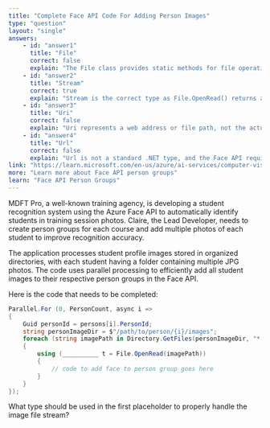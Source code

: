 ```yaml
---
title: "Complete Face API Code For Adding Person Images"
type: "question"
layout: "single"
answers:
    - id: "answer1"
      title: "File"
      correct: false
      explain: "The File class provides static methods for file operations but doesn't implement IDisposable for use in using statements."
    - id: "answer2"
      title: "Stream"
      correct: true
      explain: "Stream is the correct type as File.OpenRead() returns a FileStream, and the Face API methods accept Stream objects for image data."
    - id: "answer3"
      title: "Uri"
      correct: false
      explain: "Uri represents a web address or file path, not the actual image data stream needed by the Face API."
    - id: "answer4"
      title: "Url"
      correct: false
      explain: "Url is not a standard .NET type, and the Face API requires image data as a stream, not a URL reference."
link: "https://learn.microsoft.com/en-us/azure/ai-services/computer-vision/how-to/identity-detect-faces"
more: "Learn more about Face API person groups"
learn: "Face API Person Groups"
---
```


MDFT Pro, a well-known training agency, is developing a student recognition system using the Azure Face API to automatically identify students in training session photos. Claire, the Lead Developer, needs to create person groups for each course and add multiple photos of each student to improve recognition accuracy. 

The application processes student profile images stored in organized directories, with each student having a folder containing multiple JPG photos. The code uses parallel processing to efficiently add all student images to their respective person groups in the Face API.

Here is the code that needs to be completed:

```csharp
Parallel.For (0, PersonCount, async i =>
{
    Guid personId = persons[i].PersonId;
    string personImageDir = $"/path/to/person/{i}/images";
    foreach (string imagePath in Directory.GetFiles(personImageDir, "*.jpg"))
    {
        using (__________ t = File.OpenRead(imagePath))
        {
            // code to add face to person group goes here
        }
    }
});
```

What type should be used in the first placeholder to properly handle the image file stream?
